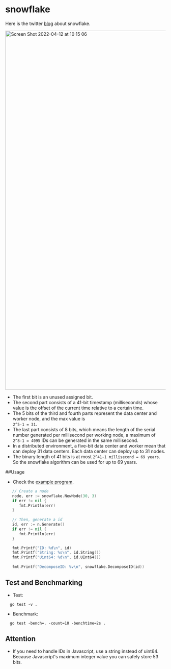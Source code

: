 # snowflake

Here is the twitter [blog](https://blog.twitter.com/engineering/en_us/a/2010/announcing-snowflake) about snowflake.

<img width="1126" alt="Screen Shot 2022-04-12 at 10 15 06" src="https://user-images.githubusercontent.com/69458980/162902896-d6982af3-cd83-49de-92b1-0afd080605de.png">

- The first bit is an unused assigned bit.
- The second part consists of a 41-bit timestamp (milliseconds) whose value is
  the offset of the current time relative to a certain time.
- The 5 bits of the third and fourth parts represent the data center and worker node, and the max value is
  <br/> `2^5-1 = 31`.
- The last part consists of 8 bits, which means the length of the serial number generated per
  millisecond per working node, a maximum of `2^8-1 = 4095` IDs can be generated in the same
  millisecond.
- In a distributed environment, a five-bit data center and worker mean that can deploy 31
  data centers. Each data center can deploy up to 31 nodes.
- The binary length of 41 bits is at most `2^41-1 millisecond = 69 years`. So the snowflake
  algorithm can be used for up to 69 years.

##Usage

- Check the [example program](https://github.com/3n0ugh/snowflake/blob/main/example/main.go).
```go
   // Create a node
   node, err := snowflake.NewNode(30, 3)
   if err != nil {
      fmt.Println(err)
   }
    
   // Then, generate a id
   id, err := n.Generate()
   if err != nil {
      fmt.Println(err)
   }

   fmt.Printf("ID: %d\n", id)
   fmt.Printf("String: %s\n", id.String())
   fmt.Printf("Uint64: %d\n", id.UInt64())
   
   fmt.Printf("DecomposeID: %v\n", snowflake.DecomposeID(id))
```

## Test and Benchmarking

- Test:
```shell
  go test -v . 
```
- Benchmark:
```shell
  go test -bench=. -count=10 -benchtime=2s . 
```

## Attention

- If you need to handle IDs in Javascript, use a string instead of uint64. Because
  Javascript's maximum integer value you can safely store 53 bits.
